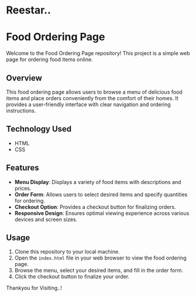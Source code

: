 # Reestar..
# Food Ordering Page

Welcome to the Food Ordering Page repository! This project is a simple web page for ordering food items online.

## Overview

This food ordering page allows users to browse a menu of delicious food items and place orders conveniently from the comfort of their homes. It provides a user-friendly interface with clear navigation and ordering instructions.

## Technology Used

- HTML
- CSS

## Features

- **Menu Display**: Displays a variety of food items with descriptions and prices.
- **Order Form**: Allows users to select desired items and specify quantities for ordering.
- **Checkout Option**: Provides a checkout button for finalizing orders.
- **Responsive Design**: Ensures optimal viewing experience across various devices and screen sizes.

## Usage

1. Clone this repository to your local machine.
2. Open the `index.html` file in your web browser to view the food ordering page.
3. Browse the menu, select your desired items, and fill in the order form.
4. Click the checkout button to finalize your order.


Thankyou for Visiting..!
